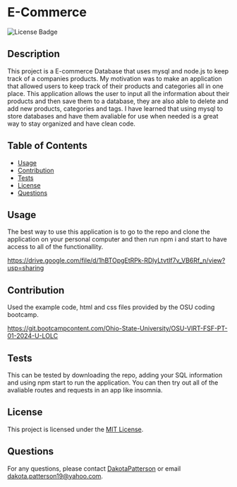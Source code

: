 # E-Commerce

  ![License Badge](https://img.shields.io/badge/License-MIT-yellow.svg)

  ## Description
  This project is a E-commerce Database that uses mysql and node.js to keep track of a companies products. My motivation was to make an application that allowed users to keep track of their products and categories all in one place. This application allows the user to input all the information about their products and then save them to a database, they are also able to delete and add new products, categories and tags. I have learned that using mysql to store databases and have them avaliable for use when needed is a great way to stay organized and have clean code.

  ## Table of Contents
- [Usage](#usage)
- [Contribution](#contribution)
- [Tests](#tests)
- [License](#license)
- [Questions](#questions)

## Usage
The best way to use this application is to go to the repo and clone the application on your personal computer and then run npm i and start to have access to all of the functionallity.

https://drive.google.com/file/d/1hBTOpgEtRPk-RDlyLtvtIf7v_VB6Rf_n/view?usp=sharing

## Contribution

Used the example code, html and css files provided by the OSU coding bootcamp.

https://git.bootcampcontent.com/Ohio-State-University/OSU-VIRT-FSF-PT-01-2024-U-LOLC

## Tests
This can be tested by downloading the repo, adding your SQL information and using npm start to run the application. You can then try out all of the avaliable routes and requests in an app like insomnia. 

## License
This project is licensed under the [MIT License](https://opensource.org/licenses/MIT).

## Questions
For any questions, please contact [DakotaPatterson](https://github.com/kk) or email dakota.patterson19@yahoo.com.